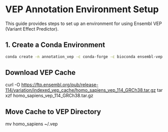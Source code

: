# VEP Annotation Environment Setup

This guide provides steps to set up an environment for using Ensembl VEP (Variant Effect Predictor).

## 1. Create a Conda Environment

```bash
conda create -n annotation_vep -c conda-forge -c bioconda ensembl-vep
```
## Download VEP Cache
curl -O https://ftp.ensembl.org/pub/release-114/variation/indexed_vep_cache/homo_sapiens_vep_114_GRCh38.tar.gz
tar xzf homo_sapiens_vep_114_GRCh38.tar.gz

## Move Cache to VEP Directory
mv homo_sapiens ~/.vep
